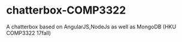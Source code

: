 # chatterbox-COMP3322
A chatterbox based on AngularJS,NodeJs as well as MongoDB (HKU COMP3322 17fall)
